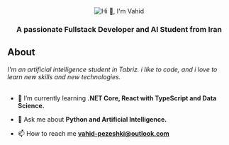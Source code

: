 <div align="center">
    <img src="./greeting.svg" alt="Hi 👋, I'm Vahid">
    <h3 align="center">A passionate Fullstack Developer and AI Student from Iran</h3>
</div>

## About
*I'm an artificial intelligence student in Tabriz. i like to code, and i love to learn new skills and new technologies.*
<br><br>

- 🌱 I’m currently learning **.NET Core, React with TypeScript and Data Science.**

- 💬 Ask me about **Python and Artificial Intelligence.**

- 📫 How to reach me **vahid-pezeshki@outlook.com**

<br>
